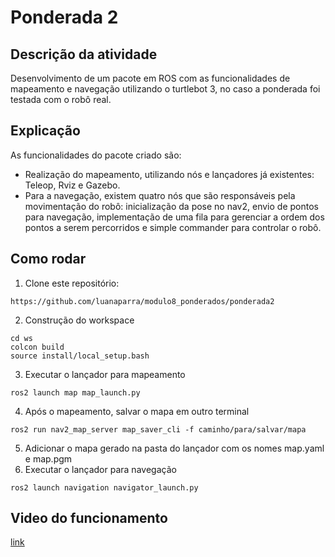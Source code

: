 # Ponderada 2

## Descrição da atividade
Desenvolvimento de um pacote em ROS com as funcionalidades de mapeamento e navegação utilizando o turtlebot 3, no caso a ponderada foi testada com o robô real. 

## Explicação
As funcionalidades do pacote criado são: 
- Realização do mapeamento, utilizando nós e lançadores já existentes: Teleop, Rviz e Gazebo.
- Para a navegação, existem quatro nós que são responsáveis pela movimentação do robô: inicialização da pose no nav2, envio de pontos para navegação, implementação de uma fila para gerenciar a ordem dos pontos a serem percorridos e simple commander para controlar o robô.

## Como rodar
1. Clone este repositório:
```
https://github.com/luanaparra/modulo8_ponderados/ponderada2
```
2. Construção do workspace
```
cd ws
colcon build
source install/local_setup.bash
```
3. Executar o lançador para mapeamento
```
ros2 launch map map_launch.py
```
4. Após o mapeamento, salvar o mapa em outro terminal
```
ros2 run nav2_map_server map_saver_cli -f caminho/para/salvar/mapa
```
5. Adicionar o mapa gerado na pasta do lançador com os nomes map.yaml e map.pgm
6. Executar o lançador para navegação
```
ros2 launch navigation navigator_launch.py
```

## Video do funcionamento 
[link]()


